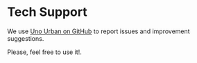 # Tech Support

We use [Uno Urban on GitHub](https://github.com/Kikobeats/uno-urban) to report issues and improvement suggestions.

Please, feel free to use it!.
